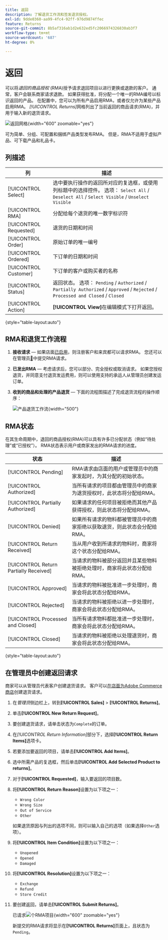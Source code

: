```yaml
---
title: 返回
description: 了解退货工作流和签发退货授权。
exl-id: 9dde0360-aa99-4fc4-92ff-976d9874ffec
feature: Returns
source-git-commit: 8b5af316ab1d2e632ed5fc2066974326830ab3f7
workflow-type: tm+mt
source-wordcount: '687'
ht-degree: 0%

---
```


# 返回

可以将&#x200B;_退回的商品授权_ (RMA)授予请求退回项目以进行更换或退款的客户。 通常，客户会联系商家请求退款。 如果获得批准，将分配一个唯一的RMA编号以标识返回的产品。 在配置中，您可以为所有产品启用RMA，或者仅允许为某些产品启用RMA。 _[!UICONTROL Returns]_&#x200B;网格列出了当前返回的商品请求(RMA)，并用于输入新的退货请求。

![返回网格](./assets/return.png){width="600" zoomable="yes"}

可为简单、分组、可配置和捆绑产品类型发布RMA。 但是，RMA不适用于虚拟产品、可下载产品和礼品卡。

## 列描述

| 列 | 描述 |
|--- |--- |
| [!UICONTROL Select] | 选中要执行操作的返回所对应的复选框，或使用列标题中的选择控件。 选项： `Select All` / `Deselect All` / `Select Visible` / `Unselect Visible` |
| [!UICONTROL RMA] | 分配给每个退货的唯一数字标识符 |
| [!UICONTROL Requested] | 退货的日期和时间 |
| [!UICONTROL Order] | 原始订单的唯一编号 |
| [!UICONTROL Ordered] | 下订单的日期和时间 |
| [!UICONTROL Customer] | 下订单的客户或购买者的名称 |
| [!UICONTROL Status] | 返回状态。 选项： `Pending` / `Authorized` / `Partially Authorized` / `Approved` / `Rejected` / `Processed and Closed` / `Closed` |
| [!UICONTROL Action] | **[!UICONTROL View]**&#x200B;在编辑模式下打开返回。 |

{style="table-layout:auto"}

## RMA和退货工作流程

1. **接收请求** — 如果店面[已启用](rma-configure.md#enable-rmas-for-your-store)，则注册客户和来宾都可以请求RMA。 您还可以在管理员[&#128279;](#create-a-return-request-in-the-admin)中提交RMA请求。

2. **已发出RMA** — 考虑请求后，您可以部分、完全授权或取消请求。 如果您授权退货，并同意支付退货发运费用，则可以使用支持的承运人从管理员创建发运订单。

3. **收到的商品和处理的产品退货** — 下面的流程图描述了完成退货流程的操作顺序：

   ![产品退货工作流](./assets/workflow-customer-returns.png){width="500"}

## RMA状态

在其生命周期中，退回的商品授权(RMA)可以具有许多已分配状态（例如“待处理”或“已授权”）。 RMA状态表示用户或商家发出的RMA请求的进度。

| 状态 | 描述 |
|--- |--- |
| [!UICONTROL Pending] | RMA请求由店面的用户或管理员中的商家发起时，为其分配的初始状态。 |
| [!UICONTROL Authorized] | 当所有请求的项目都由管理员中的商家为退货授权时，此状态将分配给RMA。 |
| [!UICONTROL Partially Authorized] | 如果请求的任何项目被拒绝而其他产品获得授权，则此状态将分配给RMA。 |
| [!UICONTROL Denied] | 如果所有请求的物料都被管理员中的商家拒绝以获取退货，则此状态会分配给RMA。 |
| [!UICONTROL Return Received] | 当从用户收到所请求的物料时，商家将这个状态分配给RMA。 |
| [!UICONTROL Return Partially Received] | 当请求的物料被部分返回并且某些物料被拒绝处理时，商家将此状态分配给RMA。 |
| [!UICONTROL Approved] | 当请求的物料被批准进一步处理时，商家会将此状态分配给RMA。 |
| [!UICONTROL Rejected] | 当请求的物料被拒绝以进一步处理时，商家会将此状态分配给RMA。 |
| [!UICONTROL Processed and Closed] | 当所有请求物料都批准进一步处理时，商家会将此状态分配给RMA。 |
| [!UICONTROL Closed] | 当请求的物料被拒绝以处理退货时，商家会将此状态分配给RMA。 |

{style="table-layout:auto"}

## 在管理员中创建返回请求

商家可以从管理员代表客户创建退货请求。 客户可以[在店面为Adobe Commerce商店](rma-customer-experience.md)创建退货请求。

1. 在&#x200B;_管理员_&#x200B;侧边栏上，转到&#x200B;**[!UICONTROL Sales]** > **[!UICONTROL Returns]**。

1. 单击&#x200B;**[!UICONTROL New Return Request]**。

1. 要创建退货请求，请单击状态为`Complete`的订单。

1. 在&#x200B;_[!UICONTROL Return Information]_&#x200B;部分下，选择&#x200B;**[!UICONTROL Return Items]**&#x200B;选项卡。

1. 若要添加要返回的项目，请单击&#x200B;**[!UICONTROL Add Items]**。

1. 选中所需产品的复选框，然后单击&#x200B;**[!UICONTROL Add Selected Product to returns]**。

1. 对于&#x200B;**[!UICONTROL Requested]**，输入要返回的项目数。

1. 将&#x200B;**[!UICONTROL Return Reason]**&#x200B;设置为以下项之一：

   - `Wrong Color`
   - `Wrong Size`
   - `Out of Service`
   - `Other`

   如果退货原因与列出的选项不同，则可以输入自己的选项（如果选择`Other`选项）。

1. 将&#x200B;**[!UICONTROL Item Condition]**&#x200B;设置为以下项之一：

   - `Unopened`
   - `Opened`
   - `Damaged`

1. 将&#x200B;**[!UICONTROL Resolution]**&#x200B;设置为以下项之一：

   - `Exchange`
   - `Refund`
   - `Store Credit`

1. 要创建返回，请单击&#x200B;**[!UICONTROL Submit Returns]**。

   已请求![个RMA项目](./assets/return-item-request.png){width="600" zoomable="yes"}

   新提交的RMA请求将显示在&#x200B;**[!UICONTROL Returns]**&#x200B;页面上，且状态为`Pending`。
